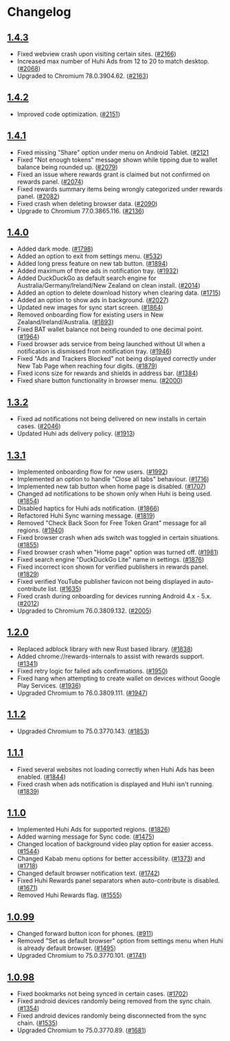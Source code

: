 # Changelog

## [1.4.3](https://github.com/huhisoft/huhi-android/releases/tag/v1.4.3)

 - Fixed webview crash upon visiting certain sites. ([#2166](https://github.com/huhisoft/huhi-android/issues/2166))
 - Increased max number of Huhi Ads from 12 to 20 to match desktop. ([#2068](https://github.com/huhisoft/huhi-android/issues/2068))
 - Upgraded to Chromium 78.0.3904.62. ([#2163](https://github.com/huhisoft/huhi-android/issues/2163))

## [1.4.2](https://github.com/huhisoft/huhi-android/releases/tag/v1.4.2)

 - Improved code optimization. ([#2151](https://github.com/huhisoft/huhi-android/issues/2151))

## [1.4.1](https://github.com/huhisoft/huhi-android/releases/tag/v1.4.1)

 - Fixed missing "Share" option under menu on Android Tablet. ([#2121](https://github.com/huhisoft/huhi-android/issues/2121)
 - Fixed "Not enough tokens" message shown while tipping due to wallet balance being rounded up. ([#2079](https://github.com/huhisoft/huhi-android/issues/2079))
 - Fixed an issue where rewards grant is claimed but not confirmed on rewards panel. ([#2074](https://github.com/huhisoft/huhi-android/issues/2074))
 - Fixed rewards summary items being wrongly categorized under rewards panel. ([#2082](https://github.com/huhisoft/huhi-android/issues/2082))
 - Fixed crash when deleting browser data. ([#2090](https://github.com/huhisoft/huhi-android/issues/2090))
 - Upgrade to Chromium 77.0.3865.116. ([#2136](https://github.com/huhisoft/huhi-android/issues/2136))

## [1.4.0](https://github.com/huhisoft/huhi-android/releases/tag/v1.4.0)
 
 - Added dark mode. ([#1798](https://github.com/huhisoft/huhi-android/issues/1798)) 
 - Added an option to exit from settings menu. ([#532](https://github.com/huhisoft/huhi-android/issues/532))
 - Added long press feature on new tab button. ([#1894](https://github.com/huhisoft/huhi-android/issues/1894))
 - Added maximum of three ads in notification tray. ([#1932](https://github.com/huhisoft/huhi-android/issues/1932))
 - Added DuckDuckGo as default search engine for Australia/Germany/Ireland/New Zealand on clean install. ([#2014](https://github.com/huhisoft/huhi-android/issues/2014))
 - Added an option to delete download history when clearing data. ([#1715](https://github.com/huhisoft/huhi-android/issues/1715))
 - Added an option to show ads in background. ([#2027](https://github.com/huhisoft/huhi-android/issues/2027))
 - Updated new images for sync start screen. ([#1864](https://github.com/huhisoft/huhi-android/issues/1864))
 - Removed onboarding flow for existing users in New Zealand/Ireland/Australia. ([#1893](https://github.com/huhisoft/huhi-android/issues/1893))
 - Fixed BAT wallet balance not being rounded to one decimal point. ([#1964](https://github.com/huhisoft/huhi-android/issues/1964))
 - Fixed browser ads service from being launched without UI when a notification is dismissed from notification tray. ([#1946](https://github.com/huhisoft/huhi-android/issues/1946))
 - Fixed "Ads and Trackers Blocked" not being displayed correctly under New Tab Page when reaching four digits. ([#1879](https://github.com/huhisoft/huhi-android/issues/1879))
 - Fixed icons size for rewards and shields in address bar. ([#1384](https://github.com/huhisoft/huhi-android/issues/1384))
 - Fixed share button functionality in browser menu. ([#2000](https://github.com/huhisoft/huhi-android/issues/2000))

## [1.3.2](https://github.com/huhisoft/huhi-android/releases/tag/v1.3.2)
 
 - Fixed ad notifications not being delivered on new installs in certain cases. ([#2046](https://github.com/huhisoft/huhi-android/issues/2046))
 - Updated Huhi ads delivery policy. ([#1913](https://github.com/huhisoft/huhi-android/issues/1913))

## [1.3.1](https://github.com/huhisoft/huhi-android/releases/tag/v1.3.1)
 
 - Implemented onboarding flow for new users. ([#1992](https://github.com/huhisoft/huhi-android/issues/1992))
 - Implemented an option to handle "Close all tabs" behaviour. ([#1716](https://github.com/huhisoft/huhi-android/issues/1716))
 - Implemented new tab button when home page is disabled. ([#1707](https://github.com/huhisoft/huhi-android/issues/1707))
 - Changed ad notifications to be shown only when Huhi is being used. ([#1854](https://github.com/huhisoft/huhi-android/issues/1854))
 - Disabled haptics for Huhi ads notification. ([#1866](https://github.com/huhisoft/huhi-android/issues/1866))
 - Refactored Huhi Sync warning message. ([#1819](https://github.com/huhisoft/huhi-android/issues/1819))
 - Removed "Check Back Soon for Free Token Grant" message for all regions. ([#1940](https://github.com/huhisoft/huhi-android/issues/1940))
 - Fixed browser crash when ads switch was toggled in certain situations. ([#1855](https://github.com/huhisoft/huhi-android/issues/1855))
 - Fixed browser crash when "Home page" option was turned off. ([#1981](https://github.com/huhisoft/huhi-android/issues/1981))
 - Fixed search engine "DuckDuckGo Lite" name in settings. ([#1876](https://github.com/huhisoft/huhi-android/issues/1876))
 - Fixed incorrect icon shown for verified publishers in rewards panel. ([#1829](https://github.com/huhisoft/huhi-android/issues/1829))
 - Fixed verified YouTube publisher favicon not being displayed in auto-contribute list. ([#1635](https://github.com/huhisoft/huhi-android/issues/1635))
 - Fixed crash during onboarding for devices running Android 4.x - 5.x. ([#2012](https://github.com/huhisoft/huhi-android/issues/2012))
 - Upgraded to Chromium 76.0.3809.132. ([#2005](https://github.com/huhisoft/huhi-android/issues/2005))

## [1.2.0](https://github.com/huhisoft/huhi-android/releases/tag/v1.2.0)
 
 - Replaced adblock library with new Rust based library. ([#1838](https://github.com/huhisoft/huhi-android/issues/1838))
 - Added chrome://rewards-internals to assist with rewards support. ([#1341](https://github.com/huhisoft/huhi-android/issues/1341))
 - Fixed retry logic for failed ads confirmations. ([#1950](https://github.com/huhisoft/huhi-android/issues/1950))
 - Fixed hang when attempting to create wallet on devices without Google Play Services. ([#1936](https://github.com/huhisoft/huhi-android/issues/1936))
 - Upgraded Chromium to 76.0.3809.111. ([#1947](https://github.com/huhisoft/huhi-android/issues/1947))

## [1.1.2](https://github.com/huhisoft/huhi-android/releases/tag/v1.1.2)
 
 - Upgraded Chromium to 75.0.3770.143. ([#1853](https://github.com/huhisoft/huhi-android/issues/1853))

## [1.1.1](https://github.com/huhisoft/huhi-android/releases/tag/v1.1.1)
 
 - Fixed several websites not loading correctly when Huhi Ads has been enabled. ([#1844](https://github.com/huhisoft/huhi-android/issues/1844))
 - Fixed crash when ads notification is displayed and Huhi isn't running. ([#1839](https://github.com/huhisoft/huhi-android/issues/1839))

## [1.1.0](https://github.com/huhisoft/huhi-android/releases/tag/v1.1.0)
 
 - Implemented Huhi Ads for supported regions. ([#1826](https://github.com/huhisoft/huhi-android/issues/1826))
 - Added warning message for Sync code. ([#1475](https://github.com/huhisoft/huhi-android/issues/1475))
 - Changed location of background video play option for easier access. ([#1544](https://github.com/huhisoft/huhi-android/issues/1544))
 - Changed Kabab menu options for better accessibility. ([#1373](https://github.com/huhisoft/huhi-android/issues/1373)) and ([#1718](https://github.com/huhisoft/huhi-android/issues/1718)) 
 - Changed default browser notification text. ([#1742](https://github.com/huhisoft/huhi-android/issues/1742))
 - Fixed Huhi Rewards panel separators when auto-contribute is disabled. ([#1671](https://github.com/huhisoft/huhi-android/issues/1671))
 - Removed Huhi Rewards flag. ([#1555](https://github.com/huhisoft/huhi-android/issues/1555))

## [1.0.99](https://github.com/huhisoft/huhi-android/releases/tag/v1.0.99)

 - Changed forward button icon for phones. ([#911](https://github.com/huhisoft/huhi-android/issues/911))
 - Removed "Set as default browser" option from settings menu when Huhi is already default browser. ([#1495](https://github.com/huhisoft/huhi-android/issues/1495))
 - Upgraded Chromium to 75.0.3770.101. ([#1741](https://github.com/huhisoft/huhi-android/issues/1741))

## [1.0.98](https://github.com/huhisoft/huhi-android/releases/tag/v1.0.98)

- Fixed bookmarks not being synced in certain cases. ([#1702](https://github.com/huhisoft/huhi-android/issues/1702))
- Fixed android devices randomly being removed from the sync chain. ([#1354](https://github.com/huhisoft/huhi-android/issues/1354))
- Fixed android devices randomly being disconnected from the sync chain. ([#1535](https://github.com/huhisoft/huhi-android/issues/1535))
- Upgraded Chromium to 75.0.3770.89. ([#1681](https://github.com/huhisoft/huhi-android/issues/1681))
